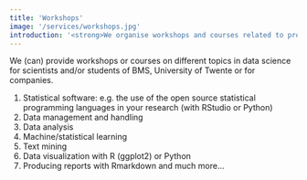 ```yaml
---
title: 'Workshops'
image: '/services/workshops.jpg'
introduction: '<strong>We organise workshops and courses related to programming and statistics.</strong>'
---
```

We (can) provide workshops or courses on different topics in data science for scientists and/or students of BMS, University of Twente or for companies.

1. Statistical software: e.g. the use of the open source statistical programming languages in your research (with RStudio or Python)
2. Data management and handling
3. Data analysis
4. Machine/statistical learning
5. Text mining
6. Data visualization with R (ggplot2) or Python
7. Producing reports with Rmarkdown and much more...
